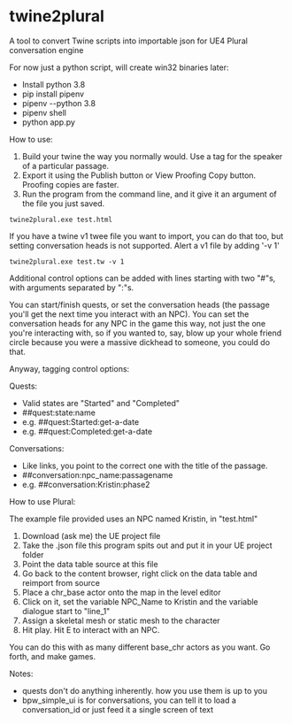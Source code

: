 # twine2plural
A tool to convert Twine scripts into importable json for UE4 Plural conversation engine

For now just a python script, will create win32 binaries later:

- Install python 3.8
- pip install pipenv
- pipenv --python 3.8
- pipenv shell
- python app.py 

How to use:
1. Build your twine the way you normally would. Use a tag for the speaker of a particular passage.
2. Export it using the Publish button or View Proofing Copy button. Proofing copies are faster.
3. Run the program from the command line, and it give it an argument of the file you just saved.

`twine2plural.exe test.html`

If you have a twine v1 twee file you want to import, you can do that too, but setting conversation heads is not supported. Alert a v1 file by adding '-v 1'

`twine2plural.exe test.tw -v 1`

Additional control options can be added with lines starting with two "#"s, with arguments separated by ":"s.

You can start/finish quests, or set the conversation heads (the passage you'll get the next time you interact with an NPC). You can set the conversation heads for any NPC in the game this way, not just the one you're interacting with, so if you wanted to, say, blow up your whole friend circle because you were a massive dickhead to someone, you could do that.

Anyway, tagging control options:

Quests:
- Valid states are "Started" and "Completed"
- ##quest:state:name
- e.g. ##quest:Started:get-a-date
- e.g. ##quest:Completed:get-a-date

Conversations:
- Like links, you point to the correct one with the title of the passage.
- ##conversation:npc_name:passagename
- e.g. ##conversation:Kristin:phase2 

How to use Plural:

The example file provided uses an NPC named Kristin, in "test.html"

1. Download (ask me) the UE project file
2. Take the .json file this program spits out and put it in your UE project folder
3. Point the data table source at this file
4. Go back to the content browser, right click on the data table and reimport from source
5. Place a chr_base actor onto the map in the level editor
6. Click on it, set the variable NPC_Name to Kristin and the variable dialogue start to "line_1"
7. Assign a skeletal mesh or static mesh to the character
8. Hit play. Hit E to interact with an NPC.

You can do this with as many different base_chr actors as you want. Go forth, and make games.

Notes:
- quests don't do anything inherently. how you use them is up to you
- bpw_simple_ui is for conversations, you can tell it to load a conversation_id or just feed it a single screen of text
